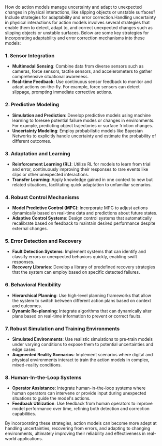 How do action models manage uncertainty and adapt to unexpected changes in physical interactions, like slipping objects or unstable surfaces? Include strategies for adaptability and error correction.Handling uncertainty in physical interactions for action models involves several strategies that enable them to detect, adapt to, and correct unexpected changes such as slipping objects or unstable surfaces. Below are some key strategies for incorporating adaptability and error correction mechanisms into these models:

### 1. **Sensor Integration**

- **Multimodal Sensing**: Combine data from diverse sensors such as cameras, force sensors, tactile sensors, and accelerometers to gather comprehensive situational awareness.
- **Real-time Feedback**: Use continuous sensor feedback to monitor and adapt actions on-the-fly. For example, force sensors can detect slippage, prompting immediate corrective actions.

### 2. **Predictive Modeling**

- **Simulation and Prediction**: Develop predictive models using machine learning to foresee potential failure modes or changes in environments. For example, predicting object trajectories or surface friction changes.
- **Uncertainty Modeling**: Employ probabilistic models like Bayesian Networks to explicitly handle uncertainty and estimate the probability of different outcomes.

### 3. **Adaptation and Learning**

- **Reinforcement Learning (RL)**: Utilize RL for models to learn from trial and error, continuously improving their responses to rare events like slips or other unexpected interactions.
- **Transfer Learning**: Apply knowledge gained in one context to new but related situations, facilitating quick adaptation to unfamiliar scenarios.

### 4. **Robust Control Mechanisms**

- **Model Predictive Control (MPC)**: Incorporate MPC to adjust actions dynamically based on real-time data and predictions about future states.
- **Adaptive Control Systems**: Design control systems that automatically recalibrate based on feedback to maintain desired performance despite external changes.

### 5. **Error Detection and Recovery**

- **Fault Detection Systems**: Implement systems that can identify and classify errors or unexpected behaviors quickly, enabling swift responses.
- **Recovery Libraries**: Develop a library of predefined recovery strategies that the system can employ based on specific detected failures.

### 6. **Behavioral Flexibility**

- **Hierarchical Planning**: Use high-level planning frameworks that allow the system to switch between different action plans based on context and outcomes.
- **Dynamic Re-planning**: Integrate algorithms that can dynamically alter plans based on real-time information to prevent or correct faults.

### 7. **Robust Simulation and Training Environments**

- **Simulated Environments**: Use realistic simulations to pre-train models under varying conditions to expose them to potential uncertainties and edge cases.
- **Augmented Reality Scenarios**: Implement scenarios where digital and physical environments interact to train the action models in complex, mixed-reality conditions.

### 8. **Human-In-the-Loop Systems**

- **Operator Assistance**: Integrate human-in-the-loop systems where human operators can intervene or provide input during unexpected situations to guide the model's actions.
- **Feedback Utilization**: Use feedback from human operators to improve model performance over time, refining both detection and correction capabilities.

By incorporating these strategies, action models can become more adept at handling uncertainties, recovering from errors, and adapting to changing environments, ultimately improving their reliability and effectiveness in real-world applications.